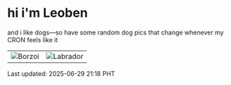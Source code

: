 # hi i'm Leoben

and i like dogs—so have some random dog pics that change whenever my CRON feels like it

|  |  |
|--------|----------|
| ![Borzoi](https://random-dog-vercel.vercel.app/api/random-borzoi?v=1751203101) | ![Labrador](https://random-dog-vercel.vercel.app/api/random-labrador?v=1751203101) |

Last updated: 2025-06-29 21:18 PHT
